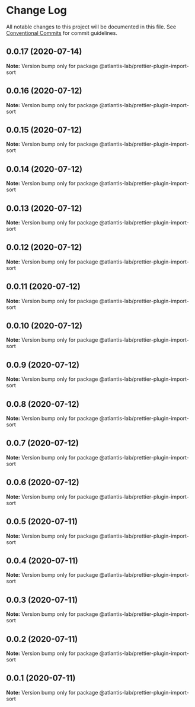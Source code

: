 # Change Log

All notable changes to this project will be documented in this file.
See [Conventional Commits](https://conventionalcommits.org) for commit guidelines.

## 0.0.17 (2020-07-14)

**Note:** Version bump only for package @atlantis-lab/prettier-plugin-import-sort





## 0.0.16 (2020-07-12)

**Note:** Version bump only for package @atlantis-lab/prettier-plugin-import-sort





## 0.0.15 (2020-07-12)

**Note:** Version bump only for package @atlantis-lab/prettier-plugin-import-sort





## 0.0.14 (2020-07-12)

**Note:** Version bump only for package @atlantis-lab/prettier-plugin-import-sort





## 0.0.13 (2020-07-12)

**Note:** Version bump only for package @atlantis-lab/prettier-plugin-import-sort





## 0.0.12 (2020-07-12)

**Note:** Version bump only for package @atlantis-lab/prettier-plugin-import-sort





## 0.0.11 (2020-07-12)

**Note:** Version bump only for package @atlantis-lab/prettier-plugin-import-sort





## 0.0.10 (2020-07-12)

**Note:** Version bump only for package @atlantis-lab/prettier-plugin-import-sort





## 0.0.9 (2020-07-12)

**Note:** Version bump only for package @atlantis-lab/prettier-plugin-import-sort





## 0.0.8 (2020-07-12)

**Note:** Version bump only for package @atlantis-lab/prettier-plugin-import-sort





## 0.0.7 (2020-07-12)

**Note:** Version bump only for package @atlantis-lab/prettier-plugin-import-sort





## 0.0.6 (2020-07-12)

**Note:** Version bump only for package @atlantis-lab/prettier-plugin-import-sort





## 0.0.5 (2020-07-11)

**Note:** Version bump only for package @atlantis-lab/prettier-plugin-import-sort





## 0.0.4 (2020-07-11)

**Note:** Version bump only for package @atlantis-lab/prettier-plugin-import-sort





## 0.0.3 (2020-07-11)

**Note:** Version bump only for package @atlantis-lab/prettier-plugin-import-sort





## 0.0.2 (2020-07-11)

**Note:** Version bump only for package @atlantis-lab/prettier-plugin-import-sort





## 0.0.1 (2020-07-11)

**Note:** Version bump only for package @atlantis-lab/prettier-plugin-import-sort
